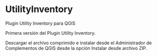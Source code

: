 # UtilityInventory
Plugin Utility Inventory para QGIS

Primera versión del Plugin Utility Inventory.

Descargar el archivo comprimido e instalar desde el Administrador de Complementos de QGIS desde la opción Instalar desde archivo ZIP.
